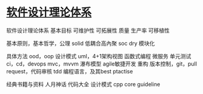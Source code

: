 # [软件设计理论体系](https://github.com/cutepig123/gitblog/issues/51)

软件设计理论体系
基本目标
可维护性
可拓展性
质量
生产率
可移植性


基本原则，基本哲学，公理
solid
低耦合高內聚
soc
dry
模块化


具体方法
ood，oop
设计模式
uml，4+1架构视图
函数式编程
微服务
单元测试
ci，cd，devops
mvc，mvvm
瀑布模型
agile敏捷开发
重构
版本控制，git，pull request，代码审核
tdd
编程语言，及其best ptactise

经典书籍与资料
人月神话
代码大全
设计模式
cpp core guideline


